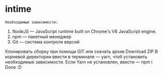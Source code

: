# intime

`Необходимые зависимости:`

1) NodeJS — JavaScript runtime built on Chrome's V8 JavaScript engine.
2) npm — пакетный менеджер
3) Git — система контроля версий

Клонировать сборку при помощи GIT или скачать архив Download ZIP
В корневой директории ввести в терминале — yarn, чтоб установить необходимые зависимости. Если Yarn не установлен, ввести — npm i
Done :D
